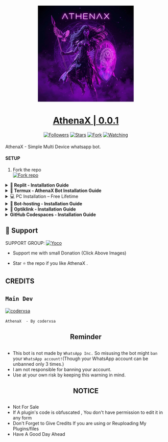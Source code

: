 <p align="center">  
  <a href="https://www.youtube.com/@coderxsa">
    <img alt="AthenaX " height="300" src="https://raw.githubusercontent.com/coderxsa/AthenaX/refs/heads/main/assets/images/AthenaX-Logo.jpg">
    <h1 align="center">AthenaX  | 0.0.1</h1>
  </a>
</p>
<p align="center">
<p/>
<p align="center">
<a href="https://github.com/coderxsa?tab=followers"><img title="Followers" src="https://img.shields.io/github/followers/coderxsa?label=Followers&style=social"></a>
<a href="https://github.com/coderxsa/AthenaX/stargazers/"><img title="Stars" src="https://img.shields.io/github/stars/coderxsa/AthenaX?&style=social"></a>
<a href="https://github.com/coderxsa/AthenaX/network/members"><img title="Fork" src="https://img.shields.io/github/forks/coderxsa/AthenaX?style=social"></a>
<a href="https://github.com/coderxsa/AthenaX/watchers"><img title="Watching" src="https://img.shields.io/github/watchers/coderxsa/AthenaX?label=Watching&style=social"></a>
</p>

####  
AthenaX  - Simple Multi Device whatsapp bot.

#### SETUP


1. Fork the repo
    <br>
<a href='https://github.com/coderxsa/AthenaX/fork' target="_blank"><img alt='Fork repo' src='https://img.shields.io/badge/Fork Repo-100000?style=for-the-badge&logo=scan&logoColor=white&labelColor=black&color=black'/></a>

<details>
  <summary><strong>🚀 Replit - Installation Guide</strong></summary>

### 💡 Deploy to Replit (Note: Replit is moving to paid plans, but a free option still exists)

#### 🧾 Step 1: Create a Replit Account
If you don’t already have an account, click below to sign up:

<p align="center">
  <a href="https://replit.com/signup">
    <img src="https://img.shields.io/badge/Create%20Replit%20Account-blue?style=for-the-badge&logo=replit" width="240"/>
  </a>
</p>

---

#### 🚀 Step 2: Deploy the Project
Click the button below to deploy this project directly to Replit:

<p align="center">
  <a href="https://repl.it/github/coderxsa/AthenaX.git">
    <img src="https://img.shields.io/badge/Deploy%20on%20Replit-blue?style=for-the-badge&logo=replit" width="240"/>
  </a>
</p>

</details>


<details>
  <summary><strong>🤖 Termux - AthenaX Bot Installation Guide</strong></summary>

### 📱 Termux Setup for AthenaX WhatsApp Bot

1. Open **Termux** on your Android device.  
2. Run this **one-line command** to update packages, enable storage access, install required dependencies (Node.js, git, ffmpeg), clone the AthenaX repo, install node modules, and start the bot:

```bash
pkg update -y && pkg upgrade -y && termux-setup-storage && pkg install -y nodejs git ffmpeg && git clone https://github.com/coderxsa/AthenaX.git && cd AthenaX && npm install && node index.js
```

### 🧹 To Remove Login Session and Unlink Device

1) If you want to unlink your WhatsApp session or reset login, run this command:

```bash
cd AthenaX && rm -rf assets/auth/baliys
```

### ⚠️ Important Notes
Always unlink your device by deleting the baliys folder regularly to avoid login errors.
ffmpeg is included for media processing support.
Use the Termux version from F-Droid for best compatibility.

</details>

<details>
  <summary>💻 PC Installation – Free Lifetime</summary>

#### PC Installation - Free Lifetime  

🧠 How to Install & Run the Bot on Your PC

#### 📦 Step 1: Download and Setup  
1. **Download** the necessary files.  
2. **Extract** the files and open the `AthenaX` folder.  

#### 🧰 Step 2: Install Requirements 

3. **Ensure Node.js is installed.** If not, download and install it from [nodejs.org](https://nodejs.org/) & [git-scm.com](https://git-scm.com/).  
4. **Open Command Prompt** and navigate to the `AthenaX` folder:  
   ```sh
   cmd
   ```  
5. **Install dependencies** by running:  
   ```sh
   npm install
   ```  

#### 3. Configure the Bot  
6. **Edit** the `config.js` file and enter your phone number.  

#### 4. Run the Bot  
7. **Start the bot** with the following command:  
   ```sh
   node index.js
   ```  

#### ⚠️ Important: Prevent Connection Errors 
- **Delete the Balieys file** before running the bot again.  
- **Unlink the device** to avoid connection issues.  

</details>

<details>
  <summary><strong>🤖 Bot-hosting - Installation Guide</strong></summary>

### 🆓 bot-hosting.net – Free Bot Hosting

1. Create a **Discord account** and log in to [Bot Hosting](https://bot-hosting.net/).  
2. Navigate to **Earn Coins** and claim **10 free coins daily**.  
3. Once you have **10 coins**, go to **Create Server**, enter a **name**, select **Node.js**, and choose the **1 week** plan.  
4. Download the bot files from my GitHub: [https://github.com/coderxsa/AthenaX ](https://github.com/coderxsa/AthenaX ).  
5. Upload the **NEBULA** folder to the panel, extract it, then open the extracted folder.  
6. Set **all files mode** to `../` and **save** your changes.  
7. Edit **bot.js**, enter your **phone number**, then **save and start the bot**.

---

### ⚠️ Important  
- After finishing your bot session each day, **delete the `Balieys` file** and **unlink your device** to ensure a clean start next time.

</details>

<details>
  <summary><strong>🤖 Optiklink - Installation Guide</strong></summary>

### 🆓 Optiklink – Free Bot Hosting

1. Create a **Discord account** and log in to [Optiklink](https://optiklink.com/home).  
2. Navigate to **Make Panel**.  
3. Go to **Create Server**, enter a **name**, select **Node.js**, and the rest just choose.  
4. Download the bot files from my GitHub: [https://github.com/coderxsa/AthenaX ](https://github.com/coderxsa/AthenaX ).  
5. Upload the **NEBULA** folder to the panel, extract it, then open the extracted folder.  
6. Set **all files mode** to `../` and **save** your changes.  
7. Edit **bot.js**, enter your **phone number**, then **save and start the bot**.

---

### ⚠️ Important  
- After finishing your bot session each day, **delete the `Balieys` file** and **unlink your device** to ensure a clean start next time.

</details>

<details>
  <summary><strong>GitHub Codespaces - Installation Guide</strong></summary>

### 🚀 How to Install & Run the Bot on GitHub Codespaces

1. Create a GitHub account if you don’t have one already.  
2. Go to the repository: [https://github.com/coderxsa/AthenaX](https://github.com/coderxsa/AthenaX).  
3. Click the green **Code** button, then select **Open with Codespaces** → **Create new codespace**.  
4. Wait for the Codespace to load and open the terminal at the bottom.  
5. In the terminal, run:  npm i then node index.js
6. Open **bot.js** in the editor, enter your **phone number**, then save the file.  
7. Back in the terminal, start the bot by running:  
8. When prompted, copy the pairing code from your phone and paste it into the terminal.

---

### ⚠️ Important  
- After finishing your bot session each day, **delete the `Balieys` file** and **unlink your device** to ensure a clean start next time.

</details>


## 🤩 Support

SUPPORT GROUP: <a href="https://pay.yoco.com/ShopZa"><img alt="Yoco" src="https://a.storyblok.com/f/111633/600x120/efd2e37265/payment-strip.svg"/></a>
- Support me with small Donation (Click Above Images)

- Star ⭐ the repo if you like AthenaX .

## CREDITS 

## `Main Dev` 
<a href="https://github.com/coderxsa"><img src="https://avatars.githubusercontent.com/u/149763717?v=4" width="250" height="250" alt="coderxsa"/></a>
  
`AthenaX  - By coderxsa`



<h2 align="center">  Reminder
</h2>
   
## 
- This bot is not made by `WhatsApp Inc.` So misusing the bot might `ban` your `WhatsApp account!`(Though your WhatsApp account can be unbanned only 3 times.)
- I am not responsible for banning your account.
- Use at your own risk by keeping this warning in mind.

<h2 align="center">  NOTICE
</h2>

## 
- Not For Sale
- If A plugin's code is obfuscated , You don't have permission to edit it in any form 
- Don't Forget to Give Credits If you are using or Reuploading My Plugins/files
- Have A Good Day Ahead
